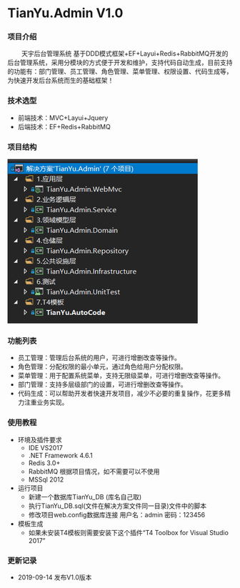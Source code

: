 # TianYu.Admin V1.0

### 项目介绍
&nbsp;&nbsp;&nbsp;&nbsp;&nbsp;&nbsp;&nbsp;&nbsp;天宇后台管理系统 基于DDD模式框架+EF+Layui+Redis+RabbitMQ开发的后台管理系统，采用分模块的方式便于开发和维护，支持代码自动生成，目前支持的功能有：部门管理、员工管理、角色管理、菜单管理、权限设置、代码生成等，为快速开发后台系统而生的基础框架！
    
### 技术选型
* 前端技术：MVC+Layui+Jquery
* 后端技术：EF+Redis+RabbitMQ
    
### 项目结构
![](file/QQ图片20190914161942.png "项目结构")

### 功能列表
* 员工管理：管理后台系统的用户，可进行增删改查等操作。
* 角色管理：分配权限的最小单元，通过角色给用户分配权限。
* 菜单管理：用于配置系统菜单，支持无限级菜单，可进行增删改查等操作。
* 部门管理：支持多层级部门的设置，可进行增删改查等操作。
* 代码生成：可以帮助开发者快速开发项目，减少不必要的重复操作，花更多精力注重业务实现。 

### 使用教程
* 环境及插件要求
    * IDE VS2017
    * .NET Framework 4.6.1
    * Redis 3.0+
    * RabbitMQ 根据项目情况，如不需要可以不使用
    * MSSql 2012
* 运行项目
    * 新建一个数据库TianYu_DB (库名自己取)
    * 执行TianYu_DB.sql(文件在解决方案文件同一目录)文件中的脚本
    * 修改项目web.config数据库连接 用户名：admin 密码：123456
* 模板生成
    * 如果未安装T4模板则需要安装下这个插件“T4 Toolbox for Visual Studio 2017”
    
### 更新记录
* 2019-09-14 发布V1.0版本
